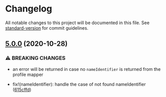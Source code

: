 # Changelog

All notable changes to this project will be documented in this file. See [standard-version](https://github.com/conventional-changelog/standard-version) for commit guidelines.

## [5.0.0](https://github.com/auth0/node-wsfed/compare/v4.0.0...v5.0.0) (2020-10-28)


### ⚠ BREAKING CHANGES

* an error will be returned in case no `nameIdentifier` is returned from the profile mapper

* fix!(nameIdentifier): handle the case of not found nameIdentifier ([615cffd](https://github.com/auth0/node-wsfed/commit/615cffd8544d6f88fc50546abf318c18225014f8))
